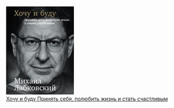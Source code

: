 ![](Хочу%20и%20буду%20Принять%20себя,%20полюбить%20жизнь%20и%20стать%20счастливым.jpg)  
[Хочу и буду Принять себя, полюбить жизнь и стать счастливым](Хочу%20и%20буду%20Принять%20себя,%20полюбить%20жизнь%20и%20стать%20счастливым.md)
